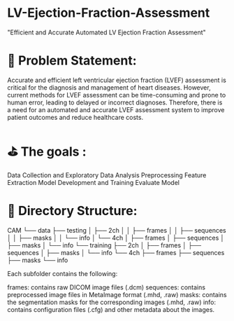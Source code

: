 # LV-Ejection-Fraction-Assessment
"Efficient and Accurate Automated LV Ejection Fraction Assessment"


# 🧭 Problem Statement:
Accurate and efficient left ventricular ejection fraction (LVEF) assessment is critical for the diagnosis and management of heart diseases. However, current methods for LVEF assessment can be time-consuming and prone to human error, leading to delayed or incorrect diagnoses. Therefore, there is a need for an automated and accurate LVEF assessment system to improve patient outcomes and reduce healthcare costs.

# ⛳️ The goals :
Data Collection and Exploratory Data Analysis
Preprocessing
Feature Extraction
Model Development and Training
Evaluate Model
 
 
# 🛝 Directory Structure:
CAM
└── data
    ├── testing
    │   ├── 2ch
    │   │   ├── frames
    │   │   ├── sequences
    │   │   ├── masks
    │   │   └── info
    │   └── 4ch
    │       ├── frames
    │       ├── sequences
    │       ├── masks
    │       └── info
    └── training
        ├── 2ch
        │   ├── frames
        │   ├── sequences
        │   ├── masks
        │   └── info
        └── 4ch
            ├── frames
            ├── sequences
            ├── masks
            └── info

Each subfolder contains the following:

frames: contains raw DICOM image files (.dcm)
sequences: contains preprocessed image files in MetaImage format (.mhd, .raw)
masks: contains the segmentation masks for the corresponding images (.mhd, .raw)
info: contains configuration files (.cfg) and other metadata about the images.
